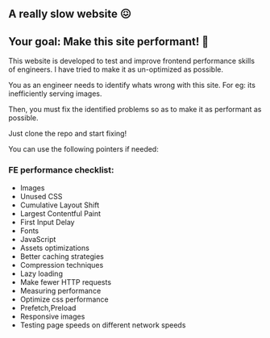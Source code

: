 ## A really slow website 😖

## Your goal: Make this site performant! 🚀

This website is developed to test and improve frontend performance skills of engineers.
I have tried to make it as un-optimized as possible.

You as an engineer needs to identify whats wrong with this site.
For eg: its inefficiently serving images.

Then, you must fix the identified problems so as to make it as performant as possible.

Just clone the repo and start fixing!

You can use the following pointers if needed:

### FE performance checklist:
- Images
- Unused CSS
- Cumulative Layout Shift
- Largest Contentful Paint
- First Input Delay
- Fonts
- JavaScript
- Assets optimizations
- Better caching strategies
- Compression techniques
- Lazy loading
- Make fewer HTTP requests
- Measuring performance
- Optimize css performance
- Prefetch,Preload
- Responsive images
- Testing page speeds on different network speeds